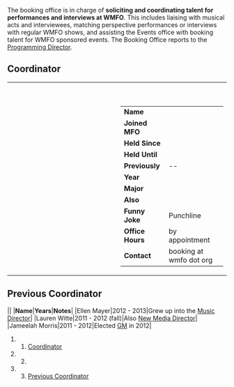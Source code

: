The booking office is in charge of **soliciting and coordinating talent for performances and interviews at WMFO**. This includes liaising with musical acts and interviewees, matching perspective performances or interviews with regular WMFO shows, and assisting the Events office with booking talent for WMFO sponsored events. The Booking Office reports to the [Programming Director](https://wiki.wmfo.org/Executive_Board/Programming_Dept. "Programming Dept.").

Coordinator
-----------

<table>
<col width="50%" />
<col width="50%" />
<tbody>
<tr class="odd">
<td align="left"><h2><a href="https://wiki.wmfo.org/@api/deki/files/457/=piccc.jpg" title="piccc.jpg"><embed src="https://wiki.wmfo.org/@api/deki/files/457/=piccc.jpg?size=webview" /></a></h2></td>
<td align="left"><p> </p>
<table>
<tbody>
<tr class="odd">
<td align="left"><strong>Name</strong></td>
<td align="left"> </td>
</tr>
<tr class="even">
<td align="left"><strong>Joined MFO</strong></td>
<td align="left"> </td>
</tr>
<tr class="odd">
<td align="left"><strong>Held Since</strong></td>
<td align="left"> </td>
</tr>
<tr class="even">
<td align="left"><strong>Held Until</strong></td>
<td align="left"> </td>
</tr>
<tr class="odd">
<td align="left"><strong>Previously</strong></td>
<td align="left">--</td>
</tr>
<tr class="even">
<td align="left"><strong>Year</strong></td>
<td align="left"> </td>
</tr>
<tr class="odd">
<td align="left"><strong>Major</strong></td>
<td align="left"> </td>
</tr>
<tr class="even">
<td align="left"><strong>Also</strong></td>
<td align="left"> </td>
</tr>
<tr class="odd">
<td align="left"><strong>Funny Joke</strong></td>
<td align="left">Punchline</td>
</tr>
<tr class="even">
<td align="left"><strong>Office Hours</strong></td>
<td align="left">by appointment</td>
</tr>
<tr class="odd">
<td align="left"><strong>Contact</strong></td>
<td align="left"><script type="text/javascript">
<!--
h='&#x77;&#x6d;&#102;&#x6f;&#46;&#x6f;&#114;&#x67;';a='&#64;';n='&#98;&#x6f;&#x6f;&#x6b;&#x69;&#110;&#x67;';e=n+a+h;
document.write('<a h'+'ref'+'="ma'+'ilto'+':'+e+'">'+e+'<\/'+'a'+'>');
// -->
</script><noscript>&#98;&#x6f;&#x6f;&#x6b;&#x69;&#110;&#x67;&#32;&#x61;&#116;&#32;&#x77;&#x6d;&#102;&#x6f;&#32;&#100;&#x6f;&#116;&#32;&#x6f;&#114;&#x67;</noscript></td>
</tr>
</tbody>
</table></td>
</tr>
</tbody>
</table>

Previous Coordinator
--------------------

||
|**Name**|**Years**|**Notes**|
|Ellen Mayer|2012 - 2013|Grew up into the [Music Director](https://wiki.wmfo.org/Executive_Board/Music_Dept. "Music Dept.")|
|Lauren Witte|2011 - 2012 (fall)|Also [New Media Director](https://wiki.wmfo.org/Executive_Board/Publicity_Dept./New_Media_Office "New Media Office")|
|Jameelah Morris|2011 - 2012|Elected [GM](https://wiki.wmfo.org/Executive_Board/GM's_Office "GM's Office") in 2012|

1.  1. [Coordinator](#Coordinator)
2.  2. [](#)
3.  3. [Previous Coordinator](#Previous_Coordinator)

